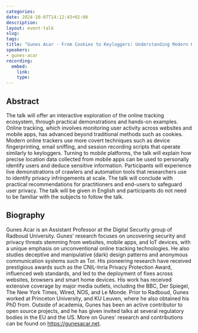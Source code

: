```yaml
---
categories:
date: 2024-10-07T14:12:43+02:00
description:
layout: event-talk
slug:
tags:
title: "Gunes Acar - From Cookies to Keyloggers: Understanding Modern Online Tracking Techniques"
speakers:
- gunes-acar
recording:
  embed:
    link: 
    type:
---
```


## Abstract

The talk will offer an interactive exploration of the online tracking ecosystem, through practical demonstrations and hands-on examples. Online tracking, which involves monitoring user activity across websites and mobile apps, has advanced beyond traditional methods such as cookies. Modern online trackers use more covert techniques such as device fingerprinting, email sniffing, and session recording scripts that operate similarly to keyloggers. Turning to mobile platforms, the talk will explain how precise location data collected from mobile apps can be used to personally identify users and deduce sensitive information. Participants will experience live demonstrations of crawlers and automation tools that researchers use to identify privacy infringements at scale. The talk will conclude with practical recommendations for practitioners and end-users to safeguard user privacy. The talk will be given in English and participants do not need to be familiar with the subjects to follow the talk.

## Biography

Gunes Acar is an Assistant Professor at the Digital Security group of Radboud University. Gunes' research focuses on uncovering security and privacy threats stemming from websites, mobile apps, and IoT devices, with a unique emphasis on unconventional online tracking technologies. He also studies deceptive and manipulative (dark) design patterns and anonymous communication systems such as Tor. His pioneering research have received prestigious awards such as the CNIL-Inria Privacy Protection Award, influenced web standards, and led to the deployment of fixes across websites, browsers and smart home devices. His work has received extensive coverage by major media outlets, including the BBC, Der Spiegel, The New York Times, Wired, NOS, and Le Monde. Prior to Radboud, Gunes worked at Princeton University, and KU Leuven, where he also obtained his PhD from. Outside of academia, Gunes has been an active contributor to open source projects, and he has given invited talks at several regulatory bodies in the EU and the US. More on Gunes' research and contributions can be found on https://gunesacar.net.
